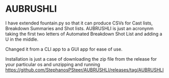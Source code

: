 # AUBRUSHLI
I have extended fountain.py so that it can produce CSVs for Cast lists, Breakdown Summaries and Shot lists. AUBRUSHLI is just an acronynm taking the first two letters of Automated Breakdown Shot List and adding a U in the middle. 

Changed it from a CLI app to a GUI app for ease of use. 

Installation is just a case of downloading the zip file from the release for your particular os and unzipping and running https://github.com/StephanosPSteer/AUBRUSHLI/releases/tag/AUBRUSHLI
